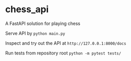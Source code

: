 # chess_api
A FastAPI solution for playing chess

Serve API by `python main.py`

Inspect and try out the API at `http://127.0.0.1:8000/docs`

Run tests from repository root
`python -m pytest tests/`

